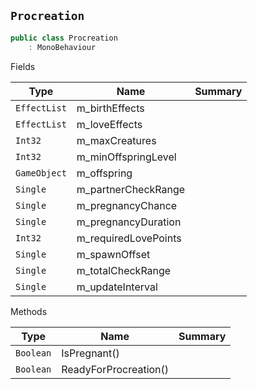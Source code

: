 ## `Procreation`

```csharp
public class Procreation
    : MonoBehaviour

```

Fields

| Type | Name | Summary | 
| --- | --- | --- | 
| `EffectList` | m_birthEffects |  | 
| `EffectList` | m_loveEffects |  | 
| `Int32` | m_maxCreatures |  | 
| `Int32` | m_minOffspringLevel |  | 
| `GameObject` | m_offspring |  | 
| `Single` | m_partnerCheckRange |  | 
| `Single` | m_pregnancyChance |  | 
| `Single` | m_pregnancyDuration |  | 
| `Int32` | m_requiredLovePoints |  | 
| `Single` | m_spawnOffset |  | 
| `Single` | m_totalCheckRange |  | 
| `Single` | m_updateInterval |  | 


Methods

| Type | Name | Summary | 
| --- | --- | --- | 
| `Boolean` | IsPregnant() |  | 
| `Boolean` | ReadyForProcreation() |  | 


